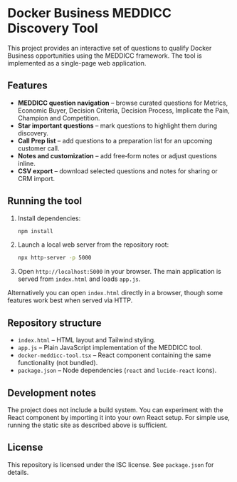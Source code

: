 # Docker Business MEDDICC Discovery Tool

This project provides an interactive set of questions to qualify Docker Business opportunities using the MEDDICC framework. The tool is implemented as a single-page web application.

## Features

- **MEDDICC question navigation** – browse curated questions for Metrics, Economic Buyer, Decision Criteria, Decision Process, Implicate the Pain, Champion and Competition.
- **Star important questions** – mark questions to highlight them during discovery.
- **Call Prep list** – add questions to a preparation list for an upcoming customer call.
- **Notes and customization** – add free‑form notes or adjust questions inline.
- **CSV export** – download selected questions and notes for sharing or CRM import.

## Running the tool

1. Install dependencies:
   ```bash
   npm install
   ```
2. Launch a local web server from the repository root:
   ```bash
   npx http-server -p 5000
   ```
3. Open `http://localhost:5000` in your browser. The main application is served from `index.html` and loads `app.js`.

Alternatively you can open `index.html` directly in a browser, though some features work best when served via HTTP.

## Repository structure

- `index.html` – HTML layout and Tailwind styling.
- `app.js` – Plain JavaScript implementation of the MEDDICC tool.
- `docker-meddicc-tool.tsx` – React component containing the same functionality (not bundled).
- `package.json` – Node dependencies (`react` and `lucide-react` icons).

## Development notes

The project does not include a build system. You can experiment with the React component by importing it into your own React setup. For simple use, running the static site as described above is sufficient.

## License

This repository is licensed under the ISC license. See `package.json` for details.

